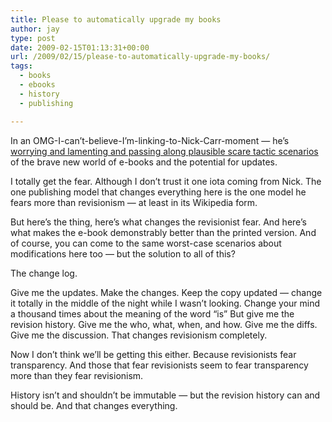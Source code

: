 ```yaml
---
title: Please to automatically upgrade my books
author: jay
type: post
date: 2009-02-15T01:13:31+00:00
url: /2009/02/15/please-to-automatically-upgrade-my-books/
tags:
  - books
  - ebooks
  - history
  - publishing

---
```

In an OMG-I-can’t-believe-I’m-linking-to-Nick-Carr-moment — he’s [worrying and lamenting and passing along plausible scare tactic scenarios][1] of the brave new world of e-books and the potential for updates.

I totally get the fear. Although I don’t trust it one iota coming from Nick. The one publishing model that changes everything here is the one model he fears more than revisionism — at least in its Wikipedia form.

But here’s the thing, here’s what changes the revisionist fear. And here’s what makes the e-book demonstrably better than the printed version. And of course, you can come to the same worst-case scenarios about modifications here too — but the solution to all of this?

The change log.

Give me the updates. Make the changes. Keep the copy updated — change it totally in the middle of the night while I wasn’t looking. Change your mind a thousand times about the meaning of the word “is” But give me the revision history. Give me the who, what, when, and how. Give me the diffs. Give me the discussion. That changes revisionism completely.

Now I don’t think we’ll be getting this either. Because revisionists fear transparency. And those that fear revisionists seem to fear transparency more than they fear revisionism.

History isn’t and shouldn’t be immutable — but the revision history can and should be. And that changes everything.

 [1]: http://www.roughtype.com/archives/2009/02/the_automatical_1.php